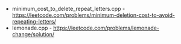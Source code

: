 - minimum_cost_to_delete_repeat_letters.cpp - https://leetcode.com/problems/minimum-deletion-cost-to-avoid-repeating-letters/
- lemonade.cpp - https://leetcode.com/problems/lemonade-change/solution/
